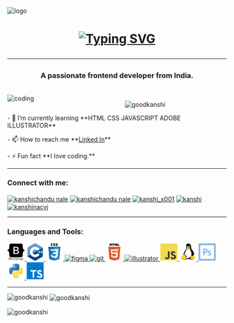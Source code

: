 ![logo](https://github.com/GoodKanshi/GoodKanshi/blob/main/Banner%20git%20(1).png)
<h1 align="center"><a href="https://git.io/typing-svg"><img src="https://readme-typing-svg.demolab.com?font=Fira+Code&pause=1000&color=36B2F7&random=false&width=435&lines=Hey+there+it's+Kanshi.++;Welcome+to+My+Profile" alt="Typing SVG" /></a>
<br>
<hr>
</h1>
<h3 align="center">A passionate frontend developer from India.</h3>
<br>
<img align ="left" alt="coding" width ="270" src =https://media.tenor.com/-UygBh3nnfEAAAAC/coding.gif">

<p align="left"> <img src="https://komarev.com/ghpvc/?username=goodkanshi&label=Profile%20views&color=0e75b6&style=flat" alt="goodkanshi" style  /> </p>

<p align="left">- 🌱 I’m currently learning **HTML CSS JAVASCRIPT ADOBE ILLUSTRATOR**</p>

<p align="left">- 📫 How to reach me **<a href ="https://www.linkedin.com/in/kanshichandu-nale-b4a814253/" style = "text-decorattion🔗;">Linked In</a>**</p>

<p align="left">- ⚡ Fun fact **I love coding.**</p>
<hr>
<h3 align="left">Connect with me:</h3>
<p align="left">
<a href="https://linkedin.com/in/kanshichandu nale" target="blank"><img align="center" src="https://raw.githubusercontent.com/rahuldkjain/github-profile-readme-generator/master/src/images/icons/Social/linked-in-alt.svg" alt="kanshichandu nale" height="30" width="40" /></a>
<a href="https://kaggle.com/kanshichandu nale" target="blank"><img align="center" src="https://raw.githubusercontent.com/rahuldkjain/github-profile-readme-generator/master/src/images/icons/Social/kaggle.svg" alt="kanshichandu nale" height="30" width="40" /></a>
<a href="https://instagram.com/kanshi_x001" target="blank"><img align="center" src="https://raw.githubusercontent.com/rahuldkjain/github-profile-readme-generator/master/src/images/icons/Social/instagram.svg" alt="kanshi_x001" height="30" width="40" /></a>
<a href="https://www.leetcode.com/kanshi" target="blank"><img align="center" src="https://raw.githubusercontent.com/rahuldkjain/github-profile-readme-generator/master/src/images/icons/Social/leet-code.svg" alt="kanshi" height="30" width="40" /></a>
<a href="https://auth.geeksforgeeks.org/user/kanshinacyj" target="blank"><img align="center" src="https://raw.githubusercontent.com/rahuldkjain/github-profile-readme-generator/master/src/images/icons/Social/geeks-for-geeks.svg" alt="kanshinacyj" height="30" width="40" /></a>
</p>
<hr>
<h3 align="left">Languages and Tools:</h3>
<p align="left"> <a href="https://getbootstrap.com" target="_blank" rel="noreferrer"> <img src="https://raw.githubusercontent.com/devicons/devicon/master/icons/bootstrap/bootstrap-plain-wordmark.svg" alt="bootstrap" width="40" height="40"/> </a> <a href="https://www.w3schools.com/cpp/" target="_blank" rel="noreferrer"> <img src="https://raw.githubusercontent.com/devicons/devicon/master/icons/cplusplus/cplusplus-original.svg" alt="cplusplus" width="40" height="40"/> </a> <a href="https://www.w3schools.com/css/" target="_blank" rel="noreferrer"> <img src="https://raw.githubusercontent.com/devicons/devicon/master/icons/css3/css3-original-wordmark.svg" alt="css3" width="40" height="40"/> </a> <a href="https://www.figma.com/" target="_blank" rel="noreferrer"> <img src="https://www.vectorlogo.zone/logos/figma/figma-icon.svg" alt="figma" width="40" height="40"/> </a> <a href="https://git-scm.com/" target="_blank" rel="noreferrer"> <img src="https://www.vectorlogo.zone/logos/git-scm/git-scm-icon.svg" alt="git" width="40" height="40"/> </a> <a href="https://www.w3.org/html/" target="_blank" rel="noreferrer"> <img src="https://raw.githubusercontent.com/devicons/devicon/master/icons/html5/html5-original-wordmark.svg" alt="html5" width="40" height="40"/> </a> <a href="https://www.adobe.com/in/products/illustrator.html" target="_blank" rel="noreferrer"> <img src="https://www.vectorlogo.zone/logos/adobe_illustrator/adobe_illustrator-icon.svg" alt="illustrator" width="40" height="40"/> </a> <a href="https://developer.mozilla.org/en-US/docs/Web/JavaScript" target="_blank" rel="noreferrer"> <img src="https://raw.githubusercontent.com/devicons/devicon/master/icons/javascript/javascript-original.svg" alt="javascript" width="40" height="40"/> </a> <a href="https://www.linux.org/" target="_blank" rel="noreferrer"> <img src="https://raw.githubusercontent.com/devicons/devicon/master/icons/linux/linux-original.svg" alt="linux" width="40" height="40"/> </a> <a href="https://www.photoshop.com/en" target="_blank" rel="noreferrer"> <img src="https://raw.githubusercontent.com/devicons/devicon/master/icons/photoshop/photoshop-line.svg" alt="photoshop" width="40" height="40"/> </a> <a href="https://www.python.org" target="_blank" rel="noreferrer"> <img src="https://raw.githubusercontent.com/devicons/devicon/master/icons/python/python-original.svg" alt="python" width="40" height="40"/> </a> <a href="https://www.typescriptlang.org/" target="_blank" rel="noreferrer"> <img src="https://raw.githubusercontent.com/devicons/devicon/master/icons/typescript/typescript-original.svg" alt="typescript" width="40" height="40"/> </a> </p>
<hr>
<p><img align="left" src="https://github-readme-stats.vercel.app/api/top-langs?username=goodkanshi&show_icons=true&locale=en&layout=compact" alt="goodkanshi" /></p>

<p>&nbsp;<img align="center" src="https://github-readme-stats.vercel.app/api?username=goodkanshi&show_icons=true&locale=en" alt="goodkanshi" /></p>

<p><img align="center" src="https://github-readme-streak-stats.herokuapp.com/?user=goodkanshi&" alt="goodkanshi" /></p>
